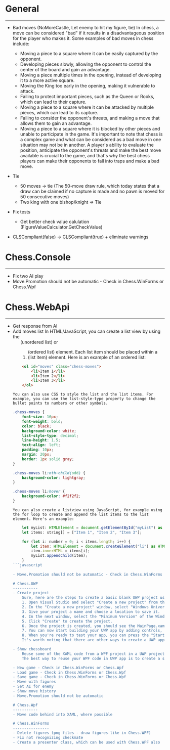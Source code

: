 # General
---------
- Bad moves (NoMoreCastle, Let enemy to hit my figure, tie)
	In chess, a move can be considered "bad" if it results in a disadvantageous position for the player who makes it. Some examples of bad moves in chess include:
	- Moving a piece to a square where it can be easily captured by the opponent.
	- Developing pieces slowly, allowing the opponent to control the center of the board and gain an advantage.
	- Moving a piece multiple times in the opening, instead of developing it to a more active square.
	- Moving the King too early in the opening, making it vulnerable to attack.
	- Failing to protect important pieces, such as the Queen or Rooks, which can lead to their capture.
	- Moving a piece to a square where it can be attacked by multiple pieces, which can lead to its capture.
	- Failing to consider the opponent's threats, and making a move that allows them to gain an advantage.
	- Moving a piece to a square where it is blocked by other pieces and unable to participate in the game.
	It's important to note that chess is a complex game and what can be considered as a bad move in one situation may not be in another. A player's ability to evaluate the position, anticipate the opponent's threats and make the best move available is crucial to the game, and that's why the best chess players can make their opponents to fall into traps and make a bad move.

- Tie
	- 50 moves -> tie (The 50-move draw rule, which today states that a draw can be claimed if no capture is made and no pawn is moved for 50 consecutive moves)
	- Two king with one bishop/knight => Tie
- Fix tests
	- Get better check value calulation (FigureValueCalculator.GetCheckValue)	
- CLSCompliant(false) -> CLSCompliant(true) + eliminate warnings

# Chess.Console
---------------
- Fix two AI play
- Move.Promotion should not be automatic - Check in Chess.WinForms or Chess.Wpf

# Chess.WebApi
--------------
- Get response from AI
- Add moves list
	In HTML/JavaScript, you can create a list view by using the <ul> (unordered list) or <ol> (ordered list) element. Each list item should be placed within a <li> (list item) element. Here is an example of an ordered list:
```html
	<ol id="moves" class="chess-moves">
		<li>Item 1</li>
		<li>Item 2</li>
		<li>Item 3</li>
	</ol>
```

	You can also use CSS to style the list and the list items. For example, you can use the list-style-type property to change the bullet points to numbers or other symbols.

```css
.chess-moves {
	font-size: 16px;
	font-weight: bold;
	color: black;
	background-color: white;
	list-style-type: decimal;
	line-height: 1.5;
	text-align: left;
	padding: 10px;
	margin: 20px;
	border: 1px solid gray;
}

.chess-moves li:nth-child(odd) {
	background-color: lightgray;
}

.chess-moves li:hover {
	background-color: #f2f2f2;
}
```	
	
	You can also create a listview using JavaScript, for example using the for loop to create and append the list items to the list element. Here's an example:
```javascript
	let myList: HTMLElement = document.getElementById("myList") as HTMLElement;
	let items: string[] = ["Item 1", "Item 2", "Item 3"];

	for (let i: number = 0; i < items.length; i++) {
		let item: HTMLElement = document.createElement("li") as HTMLElement;
		item.innerHTML = items[i];
		myList.appendChild(item);
	}
```javascript
	
- Move.Promotion should not be automatic - Check in Chess.WinForms or Chess.Wpf

# Chess.UWP
-----------
- Create project
	Sure, here are the steps to create a basic blank UWP project using Visual Studio:
	1. Open Visual Studio and select "Create a new project" from the start page or File > New > Project.
	2. In the "Create a new project" window, select "Windows Universal" from the list of templates, and then select "Blank App (Universal Windows)".
	3. Give your project a name and choose a location to save it.
	4. In the next window, select the "Minimum Version" of the Windows 10 operating system that your app will support.
	5. Click "Create" to create the project.
	6. Once the project is created, you should see the MainPage.xaml file open in the main editor window. This is the starting point for the user interface of your app.
	7. You can now start building your UWP app by adding controls, code-behind, and other resources to the project.
	8. When you're ready to test your app, you can press the "Start" button in the Visual Studio toolbar to launch the app in the local machine or a connected device.
	It's worth noting that there are other ways to create a UWP application, like using other development environments or using other programming languages. If you're new to UWP development, I recommend looking into tutorials and online resources to help you understand the basics of the platform and how to build a UWP app.

- Show chessboard
	Reuse some of the XAML code from a WPF project in a UWP project.
	The best way to reuse your WPF code in UWP app is to create a separate class library project that contains the XAML and code-behind files and then reference that library in the UWP app. This way you can share the code across the two projects and make the necessary adjustments to make it work in the UWP environment.

- New game - Check in Chess.WinForms or Chess.Wpf
- Load game - Check in Chess.WinForms or Chess.Wpf
- Save game - Check in Chess.WinForms or Chess.Wpf
- Move with figures
- Set AI for enemy
- Show move history
- Move.Promotion should not be automatic

# Chess.Wpf
-----------
- Move code behind into XAML, where possible

# Chess.WinForms
----------------
- Delete figures (png files - draw figures like in Chess.WPF)
- Fix not recognizing checkmate
- Create a presenter class, which can be used with Chess.WPF also

